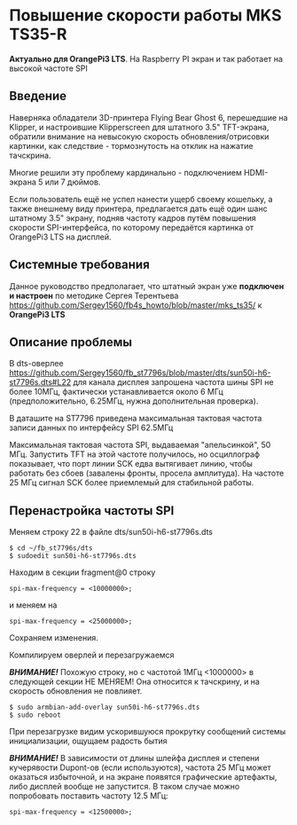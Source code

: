 # Повышение скорости работы MKS TS35-R

**Актуально для OrangePi3 LTS**. На Raspberry PI экран и так работает на высокой частоте SPI

## Введение

Наверняка обладатели 3D-принтера Flying Bear Ghost 6, перешедшие на Klipper, и настроившие Klipperscreen для штатного 3.5" TFT-экрана, обратили внимание
на невысокую скорость обновления/отрисовки картинки, как следствие - тормознутость на отклик на нажатие тачскрина.

Многие решили эту проблему кардинально - подключением HDMI-экрана 5 или 7 дюймов.

Если пользователь ещё не успел нанести ущерб своему кошельку, а также внешнему виду принтера, предлагается дать ещё один шанс штатному 3.5" экрану,
подняв частоту кадров путём повышения скорости SPI-интерфейса, по которому передаётся картинка от OrangePi3 LTS на дисплей.

## Системные требования

Данное руководство предполагает, что штатный экран уже **подключен и настроен** по методике Сергея Терентьева https://github.com/Sergey1560/fb4s_howto/blob/master/mks_ts35/
к **OrangePi3 LTS**

## Описание проблемы

В dts-оверлее https://github.com/Sergey1560/fb_st7796s/blob/master/dts/sun50i-h6-st7796s.dts#L22 для канала дисплея запрошена частота шины SPI не более 10МГц,
фактически устанавливается около 6 МГц (предположительно, 6.25МГц, нужна дополнительная проверка).

В даташите на ST7796 приведена максимальная тактовая частота записи данных по интерфейсу SPI 62.5МГц

Максимальная тактовая частота SPI, выдаваемая "апельсинкой", 50 МГц. Запустить TFT на этой частоте получилось, но осциллограф показывает, что порт линии SCK едва вытягивает линию, чтобы работать без сбоев
(завалены фронты, просела амплитуда). На частоте 25 МГц сигнал SCK более приемлемый для стабильной работы.

## Перенастройка частоты SPI

Меняем строку 22 в файле dts/sun50i-h6-st7796s.dts 
```console
$ cd ~/fb_st7796s/dts
$ sudoedit sun50i-h6-st7796s.dts
```

Находим в секции fragment@0 строку 

```spi-max-frequency = <10000000>;``` 

и меняем на 

```spi-max-frequency = <25000000>;```

Сохраняем изменения.

Компилируем оверлей и перезагружаемся

***ВНИМАНИЕ!*** Похожую строку, но с частотой 1МГц <1000000> в следующей секции НЕ МЕНЯЕМ! Она относится к тачскрину, 
и на скорость обновления не повлияет.

```console
$ sudo armbian-add-overlay sun50i-h6-st7796s.dts
$ sudo reboot
```

При перезагрузке видим ускорившуюся прокрутку сообщений системы инициализации, ощущаем радость бытия

***ВНИМАНИЕ!*** В зависимости от длины шлейфа дисплея и степени кучерявости Dupont-ов (если используются), частота 25 МГц может оказаться избыточной,
и на экране появятся графические артефакты, либо дисплей вообще не запустится. В таком случае можно попробовать поставить частоту 12.5 МГц:

```spi-max-frequency = <12500000>;```

